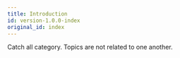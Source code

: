 ```yaml
---
title: Introduction
id: version-1.0.0-index
original_id: index
---
```


Catch all category. Topics are not related to one another.
